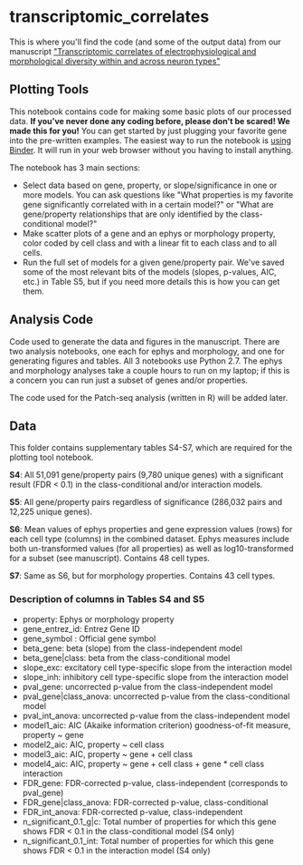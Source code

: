 # transcriptomic_correlates

This is where you'll find the code (and some of the output data) from our manuscript ["Transcriptomic correlates of electrophysiological and morphological diversity within and across neuron types"][manuscript]

[manuscript]: https://www.biorxiv.org/content/early/2019/01/18/524561

## Plotting Tools 
 
This notebook contains code for making some basic plots of our processed data. **If you've never done any coding before, please don't be scared! We made this for you!** You can get started by just plugging your favorite gene into the pre-written examples. The easiest way to run the notebook is [using Binder][binder]. It will run in your web browser without you having to install anything.

[binder]: https://mybinder.org/v2/gh/PavlidisLab/transcriptomic_correlates/master?filepath=Plotting%20Tools.ipynb

The notebook has 3 main sections: 
 
- Select data based on gene, property, or slope/significance in one or more models. You can ask questions like "What properties is my favorite gene significantly correlated with in a certain model?" or "What are gene/property relationships that are only identified by the class-conditional model?"
- Make scatter plots of a gene and an ephys or morphology property, color coded by cell class and with a linear fit to each class and to all cells.
- Run the full set of models for a given gene/property pair. We've saved some of the most relevant bits of the models (slopes, p-values, AIC, etc.) in Table S5, but if you need more details this is how you can get them.

## Analysis Code 
 
Code used to generate the data and figures in the manuscript. There are two analysis notebooks, one each for ephys and morphology, and one for generating figures and tables. All 3 notebooks use Python 2.7. The ephys and morphology analyses take a couple hours to run on my laptop; if this is a concern you can run just a subset of genes and/or properties.

The code used for the Patch-seq analysis (written in R) will be added later.

## Data  

This folder contains supplementary tables S4-S7, which are required for the plotting tool notebook.

**S4**: All 51,091 gene/property pairs (9,780 unique genes) with a significant result (FDR < 0.1) in the class-conditional and/or interaction models.

**S5**: All gene/property pairs regardless of significance (286,032 pairs and 12,225 unique genes).

**S6**: Mean values of ephys properties and gene expression values (rows) for each cell type (columns) in the combined dataset. Ephys measures include both un-transformed values (for all properties) as well as log10-transformed for a subset (see manuscript). Contains 48 cell types.

**S7**: Same as S6, but for morphology properties. Contains 43 cell types.

### Description of columns in Tables S4 and S5  

- property: Ephys or morphology property  
- gene\_entrez\_id: Entrez Gene ID  
- gene_symbol : Official gene symbol  
- beta_gene: beta (slope) from the class-independent model  
- beta_gene|class: beta from the class-conditional model  
- slope_exc: excitatory cell type-specific slope from the interaction model  
- slope_inh: inhibitory cell type-specific slope from the interaction model  
- pval_gene: uncorrected p-value from the class-independent model       
- pval\_gene|class\_anova: uncorrected p-value from the class-conditional model  
- pval\_int\_anova: uncorrected p-value from the class-independent model    
- model1_aic: AIC (Akaike information criterion) goodness-of-fit measure, property ~ gene     
- model2_aic: AIC, property ~ cell class  
- model3_aic: AIC, property ~ gene + cell class  
- model4_aic: AIC, property ~ gene + cell class + gene * cell class interaction  
- FDR\_gene: FDR-corrected p-value, class-independent (corresponds to pval_gene)  
- FDR\_gene|class\_anova: FDR-corrected p-value, class-conditional
- FDR\_int\_anova: FDR-corrected p-value, class-independent  
- n\_significant\_0.1\_g|c: Total number of properties for which this gene shows FDR < 0.1 in the class-conditional model  (S4 only)  
- n\_significant\_0.1\_int: Total number of properties for which this gene shows FDR < 0.1 in the interaction model (S4 only) 